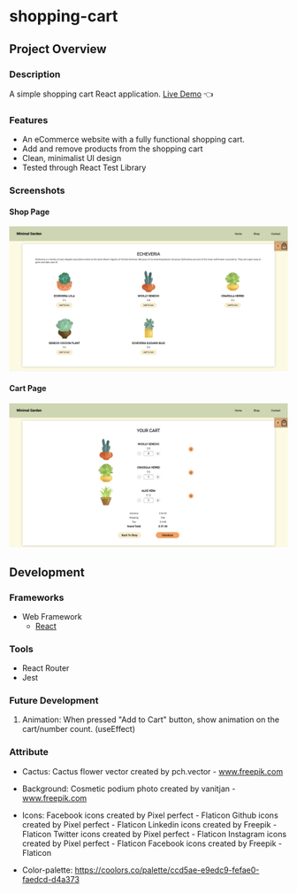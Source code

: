 # shopping-cart

## Project Overview

### Description
A simple shopping cart React application.
[Live Demo](https://lemuellin.github.io/minimal-garden/) :point_left:


### Features
- An eCommerce website with a fully functional shopping cart.
- Add and remove products from the shopping cart
- Clean, minimalist UI design
- Tested through React Test Library

### Screenshots
#### Shop Page
![image](/src/asset/screenshot/Shop%20Page.png)
#### Cart Page
![image](/src/asset/screenshot/Cart%20Page.png)

## Development

### Frameworks
- Web Framework
	- [React](https://reactjs.org/)

### Tools
- React Router
- Jest

### Future Development
1. Animation: When pressed "Add to Cart" button, show animation on the cart/number count. (useEffect)

### Attribute
- Cactus: 
Cactus flower vector created by pch.vector - www.freepik.com

- Background:
Cosmetic podium photo created by vanitjan - www.freepik.com

- Icons:
Facebook icons created by Pixel perfect - Flaticon
Github icons created by Pixel perfect - Flaticon
Linkedin icons created by Freepik - Flaticon
Twitter icons created by Pixel perfect - Flaticon
Instagram icons created by Pixel perfect - Flaticon
Facebook icons created by Freepik - Flaticon

- Color-palette:
https://coolors.co/palette/ccd5ae-e9edc9-fefae0-faedcd-d4a373